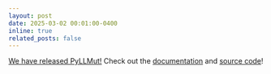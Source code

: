 ```yaml
---
layout: post
date: 2025-03-02 00:01:00-0400
inline: true
related_posts: false
---
```


[We have released PyLLMut!](https://www.linkedin.com/posts/m-rezaalipour_pyllmut-documentation-activity-7301822025415745536-l_yC)
Check out the
[documentation](https://pyllmut.readthedocs.io) and
[source code](https://github.com/mohrez86/pyllmut)!

